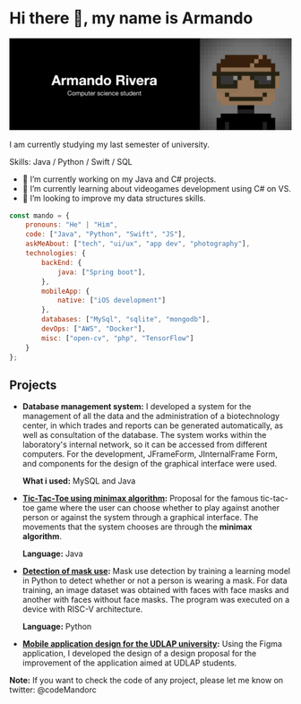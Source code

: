 # Hi there 👋, my name is Armando

![](https://raw.githubusercontent.com/mandorc/mandorc/main/assets/banner_black.png)

I am currently studying my last semester of university.

Skills: Java / Python / Swift / SQL

- 🔭 I’m currently working on my Java and C# projects. 
- 🌱 I’m currently learning about videogames development using C# on VS. 
- 🤔 I’m looking to improve my data structures skills. 


```javascript
const mando = {
    pronouns: "He" | "Him",
    code: ["Java", "Python", "Swift", "JS"],
    askMeAbout: ["tech", "ui/ux", "app dev", "photography"],
    technologies: {
        backEnd: {
            java: ["Spring boot"],
        },
        mobileApp: {
            native: ["iOS development"]
        },
        databases: ["MySql", "sqlite", "mongodb"],
        devOps: ["AWS", "Docker"],
        misc: ["open-cv", "php", "TensorFlow"]
    }
};
```

## Projects

- **Database management system:** I developed a system for the management of all the data and the administration of a biotechnology center, in which trades and reports can be generated automatically, as well as consultation of the database. The system works within the laboratory's internal network, so it can be accessed from different computers. For the development, JFrameForm, JInternalFrame Form, and components for the design of the graphical interface were used.

   **What i used:** MySQL and Java

 - **[Tic-Tac-Toe using minimax algorithm](https://github.com/mandorc/Tic-Tac-Toe-Project):** Proposal for the famous tic-tac-toe game where the user can choose whether to play against another person or against the system through a graphical interface. The movements that the system chooses are through the **minimax algorithm**.

   **Language:** Java

 - **[Detection of mask use](#):** Mask use detection by training a learning model in Python to detect whether or not a person is wearing a mask. For data training, an image dataset was obtained with faces with face masks and another with faces without face masks. The program was executed on a device with RISC-V architecture.

   **Language:** Python

- **[Mobile application design for the UDLAP university](https://github.com/mandorc/UI-Design-Project):** Using the Figma application, I developed the design of a design proposal for the improvement of the application aimed at UDLAP students.


**Note:** If you want to check the code of any project, please let me know on twitter: @codeMandorc
